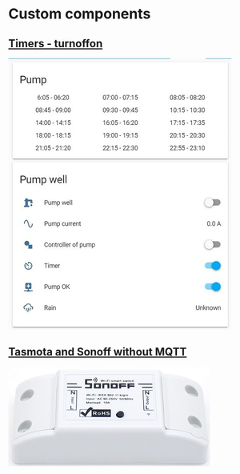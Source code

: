 # Custom components

## [Timers - turnoffon](https://github.com/JiriKursky/turnoffon)

![Turnoffon](https://github.com/JiriKursky/Custom_components/blob/master/library/example_pump.JPG)

## [Tasmota and Sonoff without MQTT](https://github.com/JiriKursky/httas)

![Sonoff](https://github.com/JiriKursky/Custom_components/blob/master/library/sonoffbasic.jpg)
